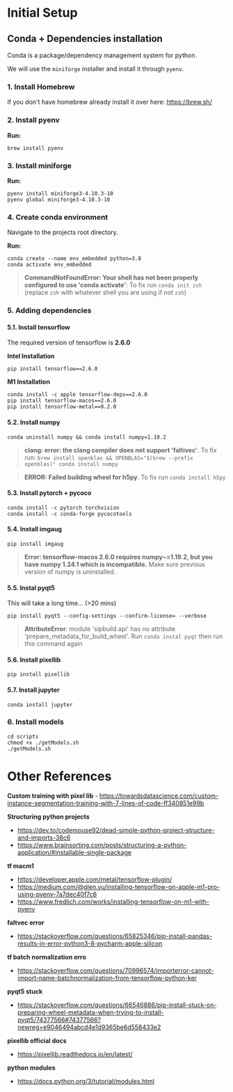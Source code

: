 # Initial Setup
## Conda + Dependencies installation
Conda is a package/dependency management system for python.

We will use the `miniforge` installer and install it through `pyenv`.
### 1. Install Homebrew
If you don't have homebrew already install it over here: https://brew.sh/

### 2. Install pyenv
**Run:**
```
brew install pyenv
```
### 3. Install miniforge
**Run:**
```
pyenv install miniforge3-4.10.3-10
pyenv global miniforge3-4.10.3-10
```
### 4. Create conda environment
Navigate to the projects root directory.

**Run:**
```
conda create --name env_embedded python=3.8
conda activate env_embedded
```
>  **CommandNotFoundError: Your shell has not been properly configured to use 'conda activate'**: To fix run `conda init zsh` (replace `zsh` with whatever shell you are using if not `zsh`)

### 5. Adding dependencies
#### 5.1. Install tensorflow
The required version of tensorflow is **2.6.0**

**Intel Installation**
```
pip install tensorflow==2.6.0
```
**M1 Installation**
```
conda install -c apple tensorflow-deps==2.6.0
pip install tensorflow-macos==2.6.0
pip install tensorflow-metal==0.2.0
```
#### 5.2. Install numpy
```
conda uninstall numpy && conda install numpy=1.19.2
```

> **clang: error: the clang compiler does not support 'faltivec'**. To fix run: `brew install openblas &&
OPENBLAS="$(brew --prefix openblas)" conda install numpy`

>**ERROR: Failed building wheel for h5py**. To fix run `conda install h5py`

#### 5.3. Install pytorch + pycoco
```
conda install -c pytorch torchvision
conda install -c conda-forge pycocotools
```

#### 5.4. Install imgaug
```
pip install imgaug
```
> **Error: tensorflow-macos 2.6.0 requires numpy~=1.19.2, but you have numpy 1.24.1 which is incompatible.** Make sure previous version of numpy is uninstalled.

#### 5.5. Instal pyqt5
This will take a long time... (>20 mins)
```
pip install pyqt5 --config-settings --confirm-license= --verbose
```
> **AttributeError**: module 'sipbuild.api' has no attribute 'prepare_metadata_for_build_wheel'. Run `conda instal pyqt` then run this command again

#### 5.6. Install pixellib
```
pip install pixellib
```

#### 5.7. Install jupyter
```
conda install jupyter
```

### 6. Install models
```
cd scripts
chmod +x ./getModels.sh
./getModels.sh
```

# Other References
**Custom training with pixel lib** - https://towardsdatascience.com/custom-instance-segmentation-training-with-7-lines-of-code-ff340851e99b

**Structuring python projects** 
- https://dev.to/codemouse92/dead-simple-python-project-structure-and-imports-38c6
- https://www.brainsorting.com/posts/structuring-a-python-application/#installable-single-package

**tf macm1**
- https://developer.apple.com/metal/tensorflow-plugin/
- https://medium.com/@glen.yu/installing-tensorflow-on-apple-m1-pro-using-pyenv-7a7dec40f7c6
- https://www.fredlich.com/works/installing-tensorflow-on-m1-with-pyenv

**faltvec error**
- https://stackoverflow.com/questions/65825346/pip-install-pandas-results-in-error-python3-8-pycharm-apple-silicon

**tf batch normalization erro**
- https://stackoverflow.com/questions/70996574/importerror-cannot-import-name-batchnormalization-from-tensorflow-python-ker

**pyqt5 stuck**
- https://stackoverflow.com/questions/66546886/pip-install-stuck-on-preparing-wheel-metadata-when-trying-to-install-pyqt5/74377566#74377566?newreg=e9046494abcd4e1d9365be6d558433e2

**pixellib official docs**
- https://pixellib.readthedocs.io/en/latest/

**python modules**
- https://docs.python.org/3/tutorial/modules.html
